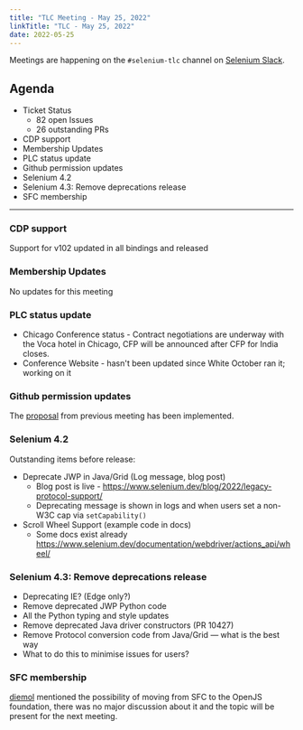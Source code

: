```yaml
---
title: "TLC Meeting - May 25, 2022"
linkTitle: "TLC - May 25, 2022"
date: 2022-05-25
---
```


Meetings are happening on the `#selenium-tlc` channel on [Selenium Slack](https://selenium.dev/support).

## Agenda
* Ticket Status 
  * 82 open Issues 
  * 26 outstanding PRs 
* CDP support
* Membership Updates
* PLC status update
* Github permission updates
* Selenium 4.2
* Selenium 4.3: Remove deprecations release
* SFC membership

***

### CDP support
Support for v102 updated in all bindings and released

### Membership Updates
No updates for this meeting

### PLC status update
* Chicago Conference status - Contract negotiations are underway with the Voca hotel in Chicago, CFP will be 
  announced after CFP for India closes.
* Conference Website - hasn't been updated since White October ran it; working on it

### Github permission updates
The [proposal] from previous meeting has been implemented.

### Selenium 4.2

Outstanding items before release:

* Deprecate JWP in Java/Grid (Log message, blog post)
  * Blog post is live - https://www.selenium.dev/blog/2022/legacy-protocol-support/
  * Deprecating message is shown in logs and when users set a non-W3C cap via `setCapability()`
* Scroll Wheel Support (example code in docs)
  * Some docs exist already https://www.selenium.dev/documentation/webdriver/actions_api/wheel/

### Selenium 4.3: Remove deprecations release
* Deprecating IE? (Edge only?)
* Remove deprecated JWP Python code
* All the Python typing and style updates
* Remove deprecated Java driver constructors (PR 10427)
* Remove Protocol conversion code from Java/Grid — what is the best way 
* What to do this to minimise issues for users?

### SFC membership
[diemol] mentioned the possibility of moving from SFC to the OpenJS foundation, there was no 
major discussion about it and the topic will be present for the next meeting.

[titusfortner]: https://github.com/titusfortner/
[diemol]: https://github.com/diemol/
[pujagani]: https://github.com/pujagani/
[harsha509]: https://github.com/harsha509/
[wcmcgee]: https://github.com/wcmcgee/
[symonk]: https://github.com/symonk
[proposal]: https://www.selenium.dev/meetings/2022/tlc-05-11/#github-permission-updates